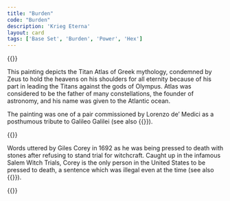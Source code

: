 ```yaml
---
title: "Burden"
code: "Burden"
description: 'Krieg Eterna'
layout: card
tags: ['Base Set', 'Burden', 'Power', 'Hex']
---
```

{{<card-detail-page title="Burden" artwork="Atlas holding up the celestial globe by Guercino (1646)" attr="Giles Corey">}}
<p>
This painting depicts the Titan Atlas of Greek mythology, condemned by Zeus to hold the heavens on his shoulders for all eternity because of his part in leading the Titans against the gods of Olympus.  Atlas was considered to be the father of many constellations, the founder of astronomy, and his name was given to the Atlantic ocean.  
</p>
<p>
The painting was one of a pair commissioned by Lorenzo de’ Medici as a posthumous tribute to Galileo Galilei (see also  {{<cardlink name="Telescope">}}).
</p>

{{<card-detail-image file="trial.jpg" caption="Trial of George Jacobs, August 5, 1692 by Thomkins H. Matteson (1855)">}}
<p>
Words uttered by Giles Corey in 1692 as he was being pressed to death with stones after refusing to stand trial for witchcraft.  Caught up in the infamous Salem Witch Trials, Corey is the only person in the United States to be pressed to death, a sentence which was illegal even at the time (see also  {{<cardlink name="Execution">}}).  
</p>
{{</card-detail-page>}}
